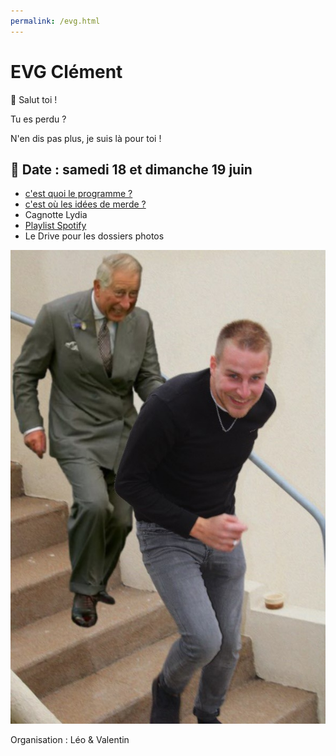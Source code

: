 ```yaml
---
permalink: /evg.html
---
```


# EVG Clément

👋 Salut toi ! 

Tu es perdu ?

N'en dis pas plus, je suis là pour toi !

## 📅 Date : **samedi 18 et dimanche 19 juin**

- [c'est quoi le programme ?](/evg/programme.html)
- [c'est où les idées de merde ?](/evg/idees.html)
- Cagnotte Lydia
- [Playlist Spotify](https://open.spotify.com/playlist/0mYFHXW6temhSXGNnjs3iC?si=8bf133a43ce3436f)
- Le Drive pour les dossiers photos

![Clement vs. Le Prince Charles](/evg/meme.jpg)

Organisation : Léo & Valentin
